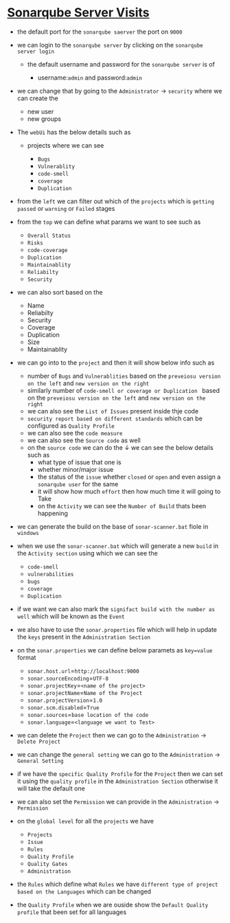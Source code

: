 # <ins> Sonarqube Server Visits </ins> #

- the default port for the `sonarqube saerver` the port on `9000`

- we can login to the `sonarqube server` by clicking on the `sonarqube server login`

    - the default username and password for the `sonarqube server` is of 

        - username:`admin` and password:`admin`

- we can change that by going to the `Administrator` &rarr; `security` where we can create the 

    - new user
    - new groups


- The `webUi` has the below details such as 
  
  - projects where we can see 

    - `Bugs`
    - `Vulnerablity`
    - `code-smell`
    - `coverage`
    - `Duplication`

- from the `left` we can filter out which of the `projects` which is `getting passed` or `warning` or `Failed` stages

- from the `top` we can define what params we want to see such as 
  
  - `Overall Status`
  - `Risks`
  - `code-coverage`
  - `Duplication`
  - `Maintainablity`
  - `Reliabilty`
  - `Security`

- we can also sort based on the 
  
  - Name
  - Reliabilty
  - Security
  - Coverage
  - Duplication
  - Size
  - Maintainablity

- we can go into to the `project` and then it will show below info such as 
  
  - number of `Bugs` and `Vulnerablities` based on the `preveiosu version on the left` and `new version on the right`
  - similarly number of `code-smell or coverage or Duplication ` based on the `preveiosu version on the left` and `new version on the right`
  - we can also see the `List of Issues` present inside thje code
  - `security report based on different standards` which can be configured as `Quality Profile`
  - we can also see the `code measure`
  - we can also see the `Source code` as well
  - on the `source code` we can do the &darr; we can see the below details such as 
    - what type of issue that one is
    - whether minor/major issue
    - the status of the `issue` whether `closed` or `open` and even assign a `sonarqube user` for the same
    - it will show how much `effort` then how much time it will going to Take
    - on the `Activity` we can see the `Number of Build` thats been happening

- we can generate the build on the base of `sonar-scanner.bat` fiole in `windows`
- when we use the `sonar-scanner.bat` which will generate a new `build` in the `Activity section` using which we can see the 
  - `code-smell`
  - `vulnerabilities`
  - `bugs`
  - `coverage`
  - `Duplication`

- if we want we can also mark the `signifact build with the number as well` which will be known as the `Event`

- we also have to use the `sonar.properties` file which will help in update the `keys` present in the `Administration Section`

- on the `sonar.properties` we can define below paramets as `key=value` format

    - `sonar.host.url`=`http://localhost:9000`
    - `sonar.sourceEncoding`=`UTF-8`
    - `sonar.projectKey`=`<name of the project>`
    - `sonar.projectName`=`Name of the Project`
    - `sonar.projectVersion`=`1.0`
    - `sonar.scm.disabled`=`True`
    - `sonar.sources`=`base location of the code`
    - `sonar.language`=`<language we want to Test>`

- we can delete the `Project` then we can go to the `Administration` &rarr; `Delete Project`

- we can change the `general setting` we can go to the `Administration` &rarr; `General Setting`

- if we have the `specific Quality Profile` for the `Project` then we can set it using the `quality profile` in the `Administration Section` otherwise it will take the default one

- we can also set the `Permission` we can provide in the `Administration` &rarr; `Permission`

- on the `global level` for all the `projects` we have

    - `Projects`
    - `Issue`
    - `Rules`
    - `Quality Profile`
    - `Quality Gates`
    - `Administration`

- the `Rules` which define what `Rules` we have `different type of project based on the Languages` which can be changed
- the `Quality Profile` when we are ouside show the `Default Quality profile` that been set for all languages





